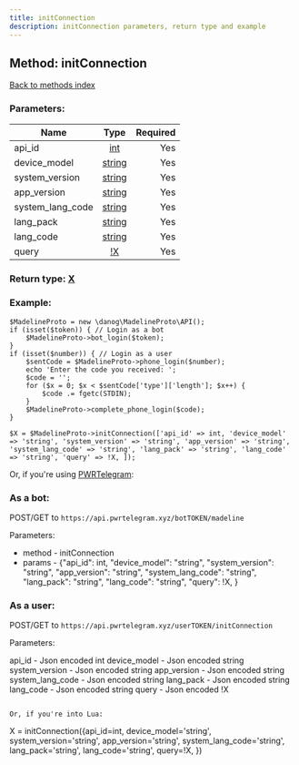 ```yaml
---
title: initConnection
description: initConnection parameters, return type and example
---
```

## Method: initConnection  
[Back to methods index](index.md)


### Parameters:

| Name     |    Type       | Required |
|----------|:-------------:|---------:|
|api\_id|[int](../types/int.md) | Yes|
|device\_model|[string](../types/string.md) | Yes|
|system\_version|[string](../types/string.md) | Yes|
|app\_version|[string](../types/string.md) | Yes|
|system\_lang\_code|[string](../types/string.md) | Yes|
|lang\_pack|[string](../types/string.md) | Yes|
|lang\_code|[string](../types/string.md) | Yes|
|query|[!X](../types/!X.md) | Yes|


### Return type: [X](../types/X.md)

### Example:


```
$MadelineProto = new \danog\MadelineProto\API();
if (isset($token)) { // Login as a bot
    $MadelineProto->bot_login($token);
}
if (isset($number)) { // Login as a user
    $sentCode = $MadelineProto->phone_login($number);
    echo 'Enter the code you received: ';
    $code = '';
    for ($x = 0; $x < $sentCode['type']['length']; $x++) {
        $code .= fgetc(STDIN);
    }
    $MadelineProto->complete_phone_login($code);
}

$X = $MadelineProto->initConnection(['api_id' => int, 'device_model' => 'string', 'system_version' => 'string', 'app_version' => 'string', 'system_lang_code' => 'string', 'lang_pack' => 'string', 'lang_code' => 'string', 'query' => !X, ]);
```

Or, if you're using [PWRTelegram](https://pwrtelegram.xyz):

### As a bot:

POST/GET to `https://api.pwrtelegram.xyz/botTOKEN/madeline`

Parameters:

* method - initConnection
* params - {"api_id": int, "device_model": "string", "system_version": "string", "app_version": "string", "system_lang_code": "string", "lang_pack": "string", "lang_code": "string", "query": !X, }



### As a user:

POST/GET to `https://api.pwrtelegram.xyz/userTOKEN/initConnection`

Parameters:

api_id - Json encoded int
device_model - Json encoded string
system_version - Json encoded string
app_version - Json encoded string
system_lang_code - Json encoded string
lang_pack - Json encoded string
lang_code - Json encoded string
query - Json encoded !X


```

Or, if you're into Lua:

```
X = initConnection({api_id=int, device_model='string', system_version='string', app_version='string', system_lang_code='string', lang_pack='string', lang_code='string', query=!X, })
```

